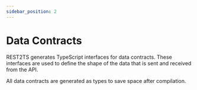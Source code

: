 ```yaml
---
sidebar_position: 2
---
```


# Data Contracts

REST2TS generates TypeScript interfaces for data contracts. These interfaces are used to define the shape of the data that is sent and received from the API.

All data contracts are generated as types to save space after compilation.
